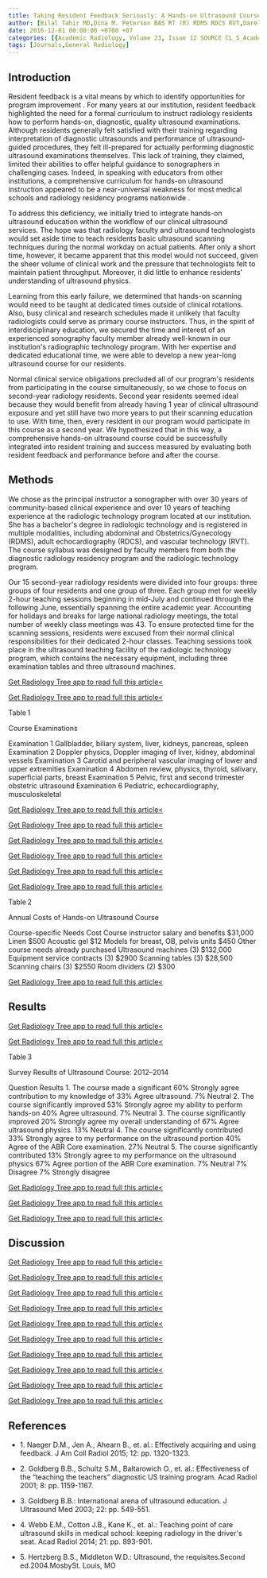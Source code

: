 ```yaml
---
title: Taking Resident Feedback Seriously: A Hands-on Ultrasound Course
author: [Bilal Tahir MD,Dina M. Peterson BAS RT (R) RDMS RDCS RVT,Darel E. Heitkamp MD,Richard B. Gunderman MD PhD]
date: 2016-12-01 00:00:00 +0700 +07
categories: [{Academic Radiology, Volume 23, Issue 12 SOURCE CL_S_AcademicRadiologyVolume23Issue12 1}]
tags: [Journals,General Radiology]
---
```

## Introduction

Resident feedback is a vital means by which to identify opportunities for program improvement . For many years at our institution, resident feedback highlighted the need for a formal curriculum to instruct radiology residents how to perform hands-on, diagnostic, quality ultrasound examinations. Although residents generally felt satisfied with their training regarding interpretation of diagnostic ultrasounds and performance of ultrasound-guided procedures, they felt ill-prepared for actually performing diagnostic ultrasound examinations themselves. This lack of training, they claimed, limited their abilities to offer helpful guidance to sonographers in challenging cases. Indeed, in speaking with educators from other institutions, a comprehensive curriculum for hands-on ultrasound instruction appeared to be a near-universal weakness for most medical schools and radiology residency programs nationwide .

To address this deficiency, we initially tried to integrate hands-on ultrasound education within the workflow of our clinical ultrasound services. The hope was that radiology faculty and ultrasound technologists would set aside time to teach residents basic ultrasound scanning techniques during the normal workday on actual patients. After only a short time, however, it became apparent that this model would not succeed, given the sheer volume of clinical work and the pressure that technologists felt to maintain patient throughput. Moreover, it did little to enhance residents' understanding of ultrasound physics.

Learning from this early failure, we determined that hands-on scanning would need to be taught at dedicated times outside of clinical rotations. Also, busy clinical and research schedules made it unlikely that faculty radiologists could serve as primary course instructors. Thus, in the spirit of interdisciplinary education, we secured the time and interest of an experienced sonography faculty member already well-known in our institution's radiographic technology program. With her expertise and dedicated educational time, we were able to develop a new year-long ultrasound course for our residents.

Normal clinical service obligations precluded all of our program's residents from participating in the course simultaneously, so we chose to focus on second-year radiology residents. Second year residents seemed ideal because they would benefit from already having 1 year of clinical ultrasound exposure and yet still have two more years to put their scanning education to use. With time, then, every resident in our program would participate in this course as a second year. We hypothesized that in this way, a comprehensive hands-on ultrasound course could be successfully integrated into resident training and success measured by evaluating both resident feedback and performance before and after the course.

## Methods

We chose as the principal instructor a sonographer with over 30 years of community-based clinical experience and over 10 years of teaching experience at the radiologic technology program located at our institution. She has a bachelor's degree in radiologic technology and is registered in multiple modalities, including abdominal and Obstetrics/Gynecology (RDMS), adult echocardiography (RDCS), and vascular technology (RVT). The course syllabus was designed by faculty members from both the diagnostic radiology residency program and the radiologic technology program.

Our 15 second-year radiology residents were divided into four groups: three groups of four residents and one group of three. Each group met for weekly 2-hour teaching sessions beginning in mid-July and continued through the following June, essentially spanning the entire academic year. Accounting for holidays and breaks for large national radiology meetings, the total number of weekly class meetings was 43. To ensure protected time for the scanning sessions, residents were excused from their normal clinical responsibilities for their dedicated 2-hour classes. Teaching sessions took place in the ultrasound teaching facility of the radiologic technology program, which contains the necessary equipment, including three examination tables and three ultrasound machines.

[Get Radiology Tree app to read full this article<](https://clinicalpub.com/app)

[Get Radiology Tree app to read full this article<](https://clinicalpub.com/app)

Table 1


Course Examinations


Examination 1 Gallbladder, biliary system, liver, kidneys, pancreas, spleen Examination 2 Doppler physics, Doppler imaging of liver, kidney, abdominal vessels Examination 3 Carotid and peripheral vascular imaging of lower and upper extremities Examination 4 Abdomen review, physics, thyroid, salivary, superficial parts, breast Examination 5 Pelvic, first and second trimester obstetric ultrasound Examination 6 Pediatric, echocardiography, musculoskeletal

[Get Radiology Tree app to read full this article<](https://clinicalpub.com/app)

[Get Radiology Tree app to read full this article<](https://clinicalpub.com/app)

[Get Radiology Tree app to read full this article<](https://clinicalpub.com/app)

[Get Radiology Tree app to read full this article<](https://clinicalpub.com/app)

[Get Radiology Tree app to read full this article<](https://clinicalpub.com/app)

[Get Radiology Tree app to read full this article<](https://clinicalpub.com/app)

Table 2


Annual Costs of Hands-on Ultrasound Course


Course-specific Needs Cost Course instructor salary and benefits $31,000 Linen $500 Acoustic gel $12 Models for breast, OB, pelvis units $450 Other course needs already purchased Ultrasound machines (3) $132,000 Equipment service contracts (3) $2900 Scanning tables (3) $28,500 Scanning chairs (3) $2550 Room dividers (2) $300

[Get Radiology Tree app to read full this article<](https://clinicalpub.com/app)

## Results

[Get Radiology Tree app to read full this article<](https://clinicalpub.com/app)

[Get Radiology Tree app to read full this article<](https://clinicalpub.com/app)

Table 3


Survey Results of Ultrasound Course: 2012–2014


Question Results 1\. The course made a significant 60% Strongly agree contribution to my knowledge of 33% Agree ultrasound. 7% Neutral 2\. The course significantly improved 53% Strongly agree my ability to perform hands-on 40% Agree ultrasound. 7% Neutral 3\. The course significantly improved 20% Strongly agree my overall understanding of 67% Agree ultrasound physics. 13% Neutral 4\. The course significantly contributed 33% Strongly agree to my performance on the ultrasound portion 40% Agree of the ABR Core examination. 27% Neutral 5\. The course significantly contributed 13% Strongly agree to my performance on the ultrasound physics 67% Agree portion of the ABR Core examination. 7% Neutral 7% Disagree 7% Strongly disagree

[Get Radiology Tree app to read full this article<](https://clinicalpub.com/app)

[Get Radiology Tree app to read full this article<](https://clinicalpub.com/app)

[Get Radiology Tree app to read full this article<](https://clinicalpub.com/app)

## Discussion

[Get Radiology Tree app to read full this article<](https://clinicalpub.com/app)

[Get Radiology Tree app to read full this article<](https://clinicalpub.com/app)

[Get Radiology Tree app to read full this article<](https://clinicalpub.com/app)

[Get Radiology Tree app to read full this article<](https://clinicalpub.com/app)

[Get Radiology Tree app to read full this article<](https://clinicalpub.com/app)

[Get Radiology Tree app to read full this article<](https://clinicalpub.com/app)

[Get Radiology Tree app to read full this article<](https://clinicalpub.com/app)

[Get Radiology Tree app to read full this article<](https://clinicalpub.com/app)

[Get Radiology Tree app to read full this article<](https://clinicalpub.com/app)

[Get Radiology Tree app to read full this article<](https://clinicalpub.com/app)

## References

- 1\. Naeger D.M., Jen A., Ahearn B., et. al.: Effectively acquiring and using feedback. J Am Coll Radiol 2015; 12: pp. 1320-1323.


- 2\. Goldberg B.B., Schultz S.M., Baltarowich O., et. al.: Effectiveness of the “teaching the teachers” diagnostic US training program. Acad Radiol 2001; 8: pp. 1159-1167.


- 3\. Goldberg B.B.: International arena of ultrasound education. J Ultrasound Med 2003; 22: pp. 549-551.


- 4\. Webb E.M., Cotton J.B., Kane K., et. al.: Teaching point of care ultrasound skills in medical school: keeping radiology in the driver's seat. Acad Radiol 2014; 21: pp. 893-901.


- 5\. Hertzberg B.S., Middleton W.D.: Ultrasound, the requisites.Second ed.2004.MosbySt. Louis, MO